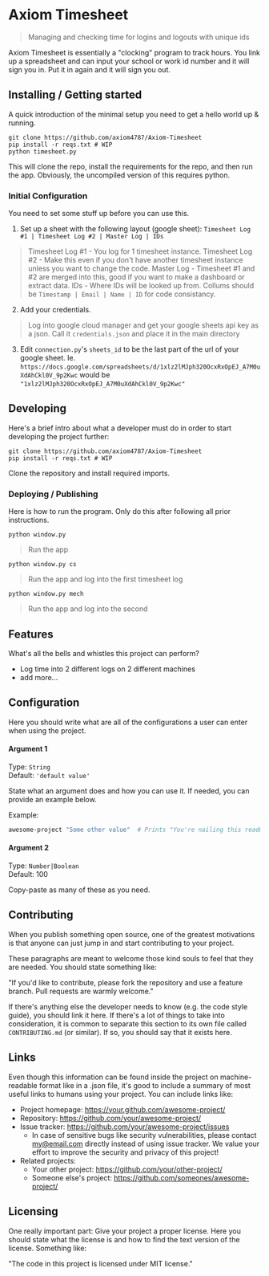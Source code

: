 # Axiom Timesheet
> Managing and checking time for logins and logouts with unique ids

Axiom Timesheet is essentially a "clocking" program to track hours. 
You link up a spreadsheet and can input your school or work id number and it will sign you in. 
Put it in again and it will sign you out. 

## Installing / Getting started

A quick introduction of the minimal setup you need to get a hello world up &
running.

```shell
git clone https://github.com/axiom4787/Axiom-Timesheet
pip install -r reqs.txt # WIP
python timesheet.py
```

This will clone the repo, install the requirements for the repo, and then run the app. 
Obviously, the uncompiled version of this requires python. 

### Initial Configuration

You need to set some stuff up before you can use this. 

1. Set up a sheet with the following layout (google sheet): `Timesheet Log #1 | Timesheet Log #2 | Master Log | IDs`
> Timesheet Log #1 - You log for 1 timesheet instance. 
> Timesheet Log #2 - Make this even if you don't have another timesheet instance unless you want to change the code.
> Master Log - Timesheet #1 and #2 are merged into this, good if you want to make a dashboard or extract data. 
> IDs - Where IDs will be looked up from. Collums should be `Timestamp | Email | Name | ID` for code consistancy.

2. Add your credentials.
> Log into google cloud manager and get your google sheets api key as a json. Call it `credentials.json` and place it in the main directory

3. Edit `connection.py`'s `sheets_id` to be the last part of the url of your google sheet. Ie. `https://docs.google.com/spreadsheets/d/1xlz2lMJph320OcxRxOpEJ_A7M0uXdAhCkl0V_9p2Kwc` would be `"1xlz2lMJph320OcxRxOpEJ_A7M0uXdAhCkl0V_9p2Kwc"`

## Developing

Here's a brief intro about what a developer must do in order to start developing
the project further:

```shell
git clone https://github.com/axiom4787/Axiom-Timesheet
pip install -r reqs.txt # WIP
```

Clone the repository and install required imports.

### Deploying / Publishing

Here is how to run the program. Only do this after following all prior instructions. 

```shell
python window.py
```
> Run the app


```shell
python window.py cs
```
> Run the app and log into the first timesheet log


```shell
python window.py mech
```
> Run the app and log into the second

## Features

What's all the bells and whistles this project can perform?
* Log time into 2 different logs on 2 different machines
* add more...

## Configuration

Here you should write what are all of the configurations a user can enter when
using the project.

#### Argument 1
Type: `String`  
Default: `'default value'`

State what an argument does and how you can use it. If needed, you can provide
an example below.

Example:
```bash
awesome-project "Some other value"  # Prints "You're nailing this readme!"
```

#### Argument 2
Type: `Number|Boolean`  
Default: 100

Copy-paste as many of these as you need.

## Contributing

When you publish something open source, one of the greatest motivations is that
anyone can just jump in and start contributing to your project.

These paragraphs are meant to welcome those kind souls to feel that they are
needed. You should state something like:

"If you'd like to contribute, please fork the repository and use a feature
branch. Pull requests are warmly welcome."

If there's anything else the developer needs to know (e.g. the code style
guide), you should link it here. If there's a lot of things to take into
consideration, it is common to separate this section to its own file called
`CONTRIBUTING.md` (or similar). If so, you should say that it exists here.

## Links

Even though this information can be found inside the project on machine-readable
format like in a .json file, it's good to include a summary of most useful
links to humans using your project. You can include links like:

- Project homepage: https://your.github.com/awesome-project/
- Repository: https://github.com/your/awesome-project/
- Issue tracker: https://github.com/your/awesome-project/issues
  - In case of sensitive bugs like security vulnerabilities, please contact
    my@email.com directly instead of using issue tracker. We value your effort
    to improve the security and privacy of this project!
- Related projects:
  - Your other project: https://github.com/your/other-project/
  - Someone else's project: https://github.com/someones/awesome-project/


## Licensing

One really important part: Give your project a proper license. Here you should
state what the license is and how to find the text version of the license.
Something like:

"The code in this project is licensed under MIT license."
